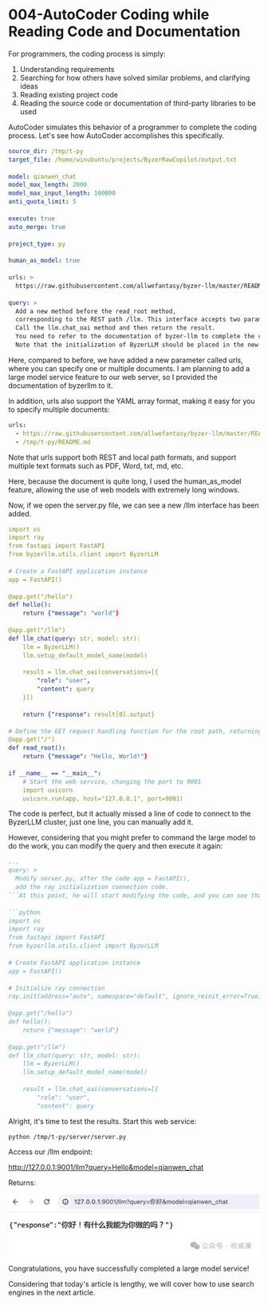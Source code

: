 # 004-AutoCoder Coding while Reading Code and Documentation

For programmers, the coding process is simply:

1. Understanding requirements
2. Searching for how others have solved similar problems, and clarifying ideas
3. Reading existing project code
4. Reading the source code or documentation of third-party libraries to be used

AutoCoder simulates this behavior of a programmer to complete the coding process. Let's see how AutoCoder accomplishes this specifically.

```yml
source_dir: /tmp/t-py
target_file: /home/winubuntu/projects/ByzerRawCopilot/output.txt 

model: qianwen_chat
model_max_length: 2000
model_max_input_length: 100000
anti_quota_limit: 5

execute: true
auto_merge: true

project_type: py

human_as_model: true

urls: >
  https://raw.githubusercontent.com/allwefantasy/byzer-llm/master/README.md

query: >
  Add a new method before the read_root method,
  corresponding to the REST path /llm. This interface accepts two parameters: query and model.
  Call the llm.chat_oai method and then return the result.
  You need to refer to the documentation of byzer-llm to complete the call to llm.chat_oai method.
  Note that the initialization of ByzerLLM should be placed in the new method.

```

Here, compared to before, we have added a new parameter called urls, where you can specify one or multiple documents. I am planning to add a large model service feature to our web server, so I provided the documentation of byzerllm to it.

In addition, urls also support the YAML array format, making it easy for you to specify multiple documents:

```yml
urls:
  - https://raw.githubusercontent.com/allwefantasy/byzer-llm/master/README.md
  - /tmp/t-py/README.md
```

Note that urls support both REST and local path formats, and support multiple text formats such as PDF, Word, txt, md, etc.

Here, because the document is quite long, I used the human_as_model feature, allowing the use of web models with extremely long windows.

Now, if we open the server.py file, we can see a new /llm interface has been added.

```yml
import os
import ray
from fastapi import FastAPI
from byzerllm.utils.client import ByzerLLM

# Create a FastAPI application instance
app = FastAPI()

@app.get("/hello")
def hello():
    return {"message": "world"}

@app.get("/llm")
def llm_chat(query: str, model: str):
    llm = ByzerLLM()
    llm.setup_default_model_name(model)

    result = llm.chat_oai(conversations=[{
        "role": "user",
        "content": query
    }])

    return {"response": result[0].output}

# Define the GET request handling function for the root path, returning "Hello, World!"
@app.get("/")
def read_root():
    return {"message": "Hello, World!"}
    
if __name__ == "__main__":
    # Start the web service, changing the port to 9001
    import uvicorn
    uvicorn.run(app, host="127.0.0.1", port=9001)
```

The code is perfect, but it actually missed a line of code to connect to the ByzerLLM cluster, just one line, you can manually add it.

However, considering that you might prefer to command the large model to do the work, you can modify the query and then execute it again:

```yml
...
query: >
  Modify server.py, after the code app = FastAPI(),
  add the ray initialization connection code.
```At this point, he will start modifying the code, and you can see that he correctly added code on line 10.

```python
import os
import ray
from fastapi import FastAPI
from byzerllm.utils.client import ByzerLLM

# Create FastAPI application instance
app = FastAPI()

# Initialize ray connection
ray.init(address="auto", namespace="default", ignore_reinit_error=True)

@app.get("/hello")
def hello():
    return {"message": "world"}

@app.get("/llm")
def llm_chat(query: str, model: str):
    llm = ByzerLLM()
    llm.setup_default_model_name(model)

    result = llm.chat_oai(conversations=[{
        "role": "user",
        "content": query
```

Alright, it's time to test the results. Start this web service:

```shell
python /tmp/t-py/server/server.py
```

Access our /llm endpoint:

http://127.0.0.1:9001/llm?query=Hello&model=qianwen_chat

Returns:

![](../images/image11.png)

Congratulations, you have successfully completed a large model service!

Considering that today's article is lengthy, we will cover how to use search engines in the next article.